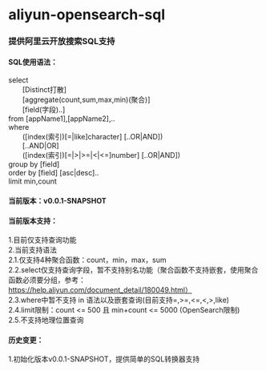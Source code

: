 # aliyun-opensearch-sql
### 提供阿里云开放搜索SQL支持

#### SQL使用语法：
select  
&ensp;&ensp;&ensp;&ensp;[Distinct打散]  
&ensp;&ensp;&ensp;&ensp;[aggregate(count,sum,max,min)(聚合)]  
&ensp;&ensp;&ensp;&ensp;[field(字段)..]  
from [appName1],[appName2],..  
where  
&ensp;&ensp;&ensp;&ensp;([index(索引)[=|like]character] [..OR|AND])  
&ensp;&ensp;&ensp;&ensp;[..AND|OR]  
&ensp;&ensp;&ensp;&ensp;([index(索引)[=|>|>=|<|<=]number] [..OR|AND])  
group by [field]  
order by [field] [asc|desc]..  
limit min,count  

#### 当前版本：v0.0.1-SNAPSHOT  
#### 当前版本支持：  
1.目前仅支持查询功能  
2.当前支持语法  
  2.1.仅支持4种聚合函数：count，min，max，sum  
  2.2.select仅支持查询字段，暂不支持别名功能（聚合函数不支持嵌套，使用聚合函数必须要分组，参考：https://help.aliyun.com/document_detail/180049.html）  
  2.3.where中暂不支持 in 语法以及嵌套查询(目前支持=,>=,<=,<,>,like)  
  2.4.limit限制：count <= 500 且 min+count <= 5000 (OpenSearch限制)  
  2.5.不支持地理位置查询  
#### 历史变更：  
1.初始化版本v0.0.1-SNAPSHOT，提供简单的SQL转换器支持  